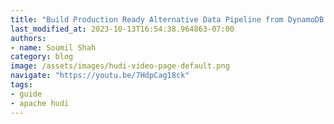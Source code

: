 ```yaml
---
title: "Build Production Ready Alternative Data Pipeline from DynamoDB to Apache Hudi | Step by Step Guide"
last_modified_at: 2023-10-13T16:54:38.964863-07:00
authors:
- name: Soumil Shah
category: blog
image: /assets/images/hudi-video-page-default.png
navigate: "https://youtu.be/7HdpCag18ck"
tags:
- guide
- apache hudi
---
```

